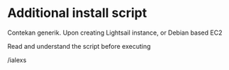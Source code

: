 # Additional install script

Contekan generik. Upon creating Lightsail instance, or Debian based EC2

Read and understand the script before executing

/ialexs
